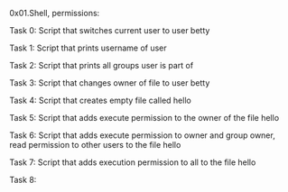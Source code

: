 0x01.Shell, permissions:

Task 0: Script that switches current user to user betty

Task 1: Script that prints username of user

Task 2: Script that prints all groups user is part of

Task 3: Script that changes owner of file to user betty

Task 4: Script that creates empty file called hello

Task 5: Script that adds execute permission to the owner of the file hello

Task 6: Script that adds execute permission to owner and group owner, read permission to other users to the file hello

Task 7: Script that adds execution permission to all to the file hello

Task 8: 
